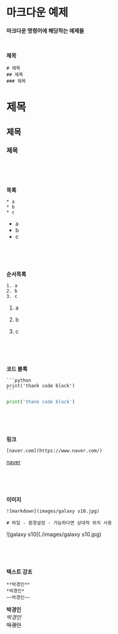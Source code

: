 # 마크다운 예제

**마크다운 명령어에 해당하는 예제들**

<br>



**제목**

```
# 제목
## 제목
### 제목
```

# 제목

## 제목
### 제목

<br>

<br>

<br>



**목록**

```
* a
* b
* c
```

* a
* b
* c

<br>

<br>

<br>



**순서목록**

```
1. a
2. b
3. c
```

1. a

2. b
3. c

<br>

<br>

<br>



**코드 블록**

```
​```python
print('thank code block')
​```
```

```python
print('thank code block')
```

<br>

<br>

<br>



**링크**

```
[naver.com](https://www.naver.com/)
```

[naver](https://www.naver.com/)

<br>

<br>

<br>



**이미지**

```
![markdown](images/galaxy s10.jpg)

# 파일 - 환경설정 - 가능하다면 상대적 위치 사용
```

![galaxy s10](./images/galaxy s10.jpg)

<br>

<br>

<br>



**텍스트 강조**

```
**박경인**
*박경인*
~~박경인~~
```

**박경인**<br>
*박경인*<br>
~~박경인~~<br>

